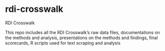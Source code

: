 # rdi-crosswalk
RDI Crosswalk

This repo includes all the RDI Crosswalk’s raw data files, documentations on the methods and analysis, presentations on the methods and findings, final scorecards, R scripts used for text scraping and analysis
